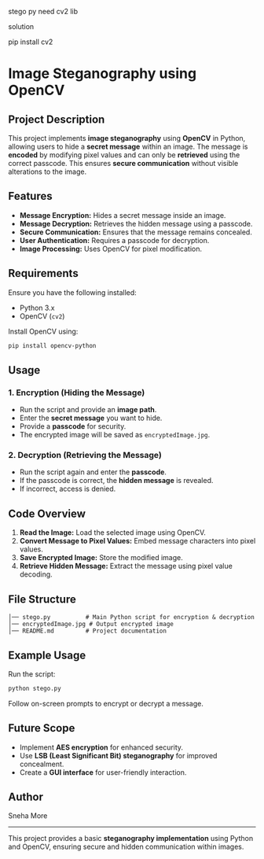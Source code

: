 stego py need cv2 lib

solution 

pip install cv2
# Image Steganography using OpenCV

## Project Description
This project implements **image steganography** using **OpenCV** in Python, allowing users to hide a **secret message** within an image. The message is **encoded** by modifying pixel values and can only be **retrieved** using the correct passcode. This ensures **secure communication** without visible alterations to the image.

## Features
- **Message Encryption:** Hides a secret message inside an image.
- **Message Decryption:** Retrieves the hidden message using a passcode.
- **Secure Communication:** Ensures that the message remains concealed.
- **User Authentication:** Requires a passcode for decryption.
- **Image Processing:** Uses OpenCV for pixel modification.

## Requirements
Ensure you have the following installed:
- Python 3.x
- OpenCV (`cv2`)

Install OpenCV using:
```sh
pip install opencv-python
```

## Usage
### 1. Encryption (Hiding the Message)
- Run the script and provide an **image path**.
- Enter the **secret message** you want to hide.
- Provide a **passcode** for security.
- The encrypted image will be saved as `encryptedImage.jpg`.

### 2. Decryption (Retrieving the Message)
- Run the script again and enter the **passcode**.
- If the passcode is correct, the **hidden message** is revealed.
- If incorrect, access is denied.

## Code Overview
1. **Read the Image:** Load the selected image using OpenCV.
2. **Convert Message to Pixel Values:** Embed message characters into pixel values.
3. **Save Encrypted Image:** Store the modified image.
4. **Retrieve Hidden Message:** Extract the message using pixel value decoding.

## File Structure
```
│── stego.py          # Main Python script for encryption & decryption
│── encryptedImage.jpg # Output encrypted image
│── README.md         # Project documentation
```

## Example Usage
Run the script:
```sh
python stego.py
```
Follow on-screen prompts to encrypt or decrypt a message.

## Future Scope
- Implement **AES encryption** for enhanced security.
- Use **LSB (Least Significant Bit) steganography** for improved concealment.
- Create a **GUI interface** for user-friendly interaction.

## Author
Sneha More

---
This project provides a basic **steganography implementation** using Python and OpenCV, ensuring secure and hidden communication within images.

